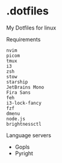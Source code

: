 # .dotfiles

My Dotfiles for linux

Requirements

```
nvim
picom
tmux
i3
zsh
stow
starship
JetBrains Mono
Fira Sans
feh
i3-lock-fancy
fzf
dmenu
node.js
brightnessctl
```
Language servers
- Gopls
- Pyright
